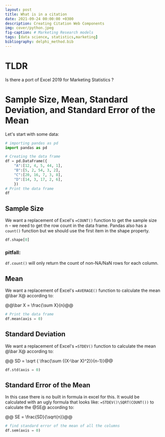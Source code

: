 ```yaml
---
layout: post
title: What is in a citation
date: 2021-09-24 00:00:00 +0300
description: Creating Citation Web Components
img: cover/python.jpeg
fig-caption: # Marketing Research models
tags: [data science, statistics,marketing]
bibliography: delphi_method.bib
---
```


# TLDR
Is there a port of Excel 2019 for Marketing Statistics ?


# Sample Size, Mean, Standard Deviation, and Standard Error of the Mean

Let's start with some data:

``` python
# importing pandas as pd
import pandas as pd

# Creating the data frame
df = pd.DataFrame({
    "A":[12, 4, 5, 44, 1],
    "B":[5, 2, 54, 3, 2],
    "C":[20, 16, 7, 3, 8],
    "D":[14, 3, 17, 2, 6],
    })
# Print the data frame
df
```

## Sample Size

We want a replacement of Excel's `=COUNT()` function to get the sample size n - we need to get the row count in the data frame. Pandas also has a `count()` function but we should use the first item in the shape property.

``` python
df.shape[0]
```

### pitfall:

``df.count()``  will only return the count of non-NA/NaN rows for each column.

## Mean

We want a replacement of Excel's `=AVERAGE()` function to calculate the mean @\bar X@ according to:

@@\bar X = \frac{\sum X}{n}@@

``` python
# Print the data frame
df.mean(axis = 0)
```
## Standard Deviation

We want a replacement of Excel's `=STDEV()` function to calculate the mean @\bar X@ according to:


@@ SD = \sqrt { \frac{\sum {(X-\bar X)^2}}{n-1}}@@

``` python
df.std(axis = 0) 
```

##  Standard Error of the Mean

In this case there is no built in formula in excel for this. It would be calculated with an ugly formula that looks like: `=STDEV()\SQRT(COUNT())` to calculate the @SE@ according to:

@@ SE =  \frac{SD}{\sqrt{n}}@@

``` python
# find standard error of the mean of all the columns
df.sem(axis = 0)

```


